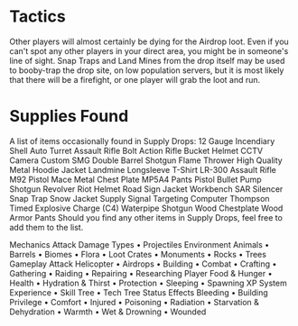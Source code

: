 # Tactics

Other players will almost certainly be dying for the Airdrop loot. Even if you can't spot any other players in your direct area, you might be in someone's line of sight. Snap Traps and Land Mines from the drop itself may be used to booby-trap the drop site, on low population servers, but it is most likely that there will be a firefight, or one player will grab the loot and run.
# Supplies Found

A list of items occasionally found in Supply Drops:
12 Gauge Incendiary Shell
Auto Turret
Assault Rifle
Bolt Action Rifle
Bucket Helmet
CCTV Camera
Custom SMG
Double Barrel Shotgun
Flame Thrower
High Quality Metal
Hoodie
Jacket
Landmine
Longsleeve T-Shirt
LR-300 Assault Rifle
M92 Pistol
Mace
Metal Chest Plate
MP5A4
Pants
Pistol Bullet
Pump Shotgun
Revolver
Riot Helmet
Road Sign Jacket
Workbench SAR
Silencer
Snap Trap
Snow Jacket
Supply Signal
Targeting Computer
Thompson
Timed Explosive Charge (C4)
Waterpipe Shotgun
Wood Chestplate
Wood Armor Pants
Should you find any other items in Supply Drops, feel free to add them to the list.
 
Mechanics
Attack
Damage Types • Projectiles
Environment
Animals • Barrels • Biomes • Flora • Loot Crates • Monuments • Rocks • Trees
Gameplay
Attack Helicopter • Airdrops • Building • Combat • Crafting • Gathering • Raiding • Repairing • Researching
Player
Food & Hunger • Health • Hydration & Thirst • Protection • Sleeping • Spawning
XP System
Experience • Skill Tree • Tech Tree
Status Effects
Bleeding • Building Privilege • Comfort • Injured • Poisoning • Radiation • Starvation & Dehydration • Warmth • Wet & Drowning • Wounded
